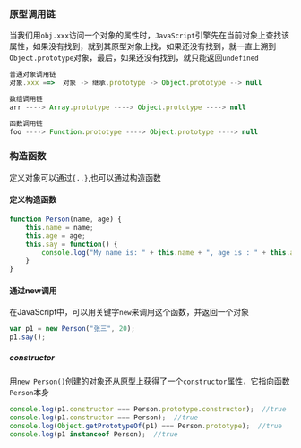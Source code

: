 ### 原型调用链
当我们用`obj.xxx`访问一个对象的属性时，`JavaScript`引擎先在当前对象上查找该属性，如果没有找到，就到其原型对象上找，如果还没有找到，就一直上溯到`Object.prototype`对象，最后，如果还没有找到，就只能返回`undefined`

```js
普通对象调用链
对象.xxx ==>  对象 -> 继承.prototype -> Object.prototype --> null

数组调用链
arr ----> Array.prototype ----> Object.prototype ----> null

函数调用链
foo ----> Function.prototype ----> Object.prototype ----> null
```

### 构造函数
定义对象可以通过`{..}`,也可以通过构造函数
#### 定义构造函数
```js
function Person(name, age) {
    this.name = name;
    this.age = age;
    this.say = function() {
        console.log("My name is: " + this.name + ", age is : " + this.age);
    }
}

```

#### 通过new调用
在JavaScript中，可以用关键字`new`来调用这个函数，并返回一个对象

```js
var p1 = new Person("张三", 20);
p1.say();
```

##### constructor
用`new Person()`创建的对象还从原型上获得了一个`constructor`属性，它指向函数`Person`本身

```js
console.log(p1.constructor === Person.prototype.constructor);  //true
console.log(p1.constructor === Person);  //true
console.log(Object.getPrototypeOf(p1) === Person.prototype);  //true
console.log(p1 instanceof Person);  //true
```